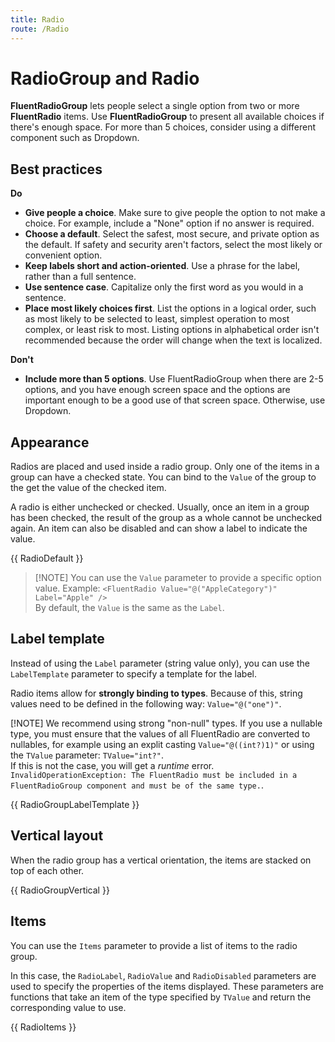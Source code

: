 ```yaml
---
title: Radio
route: /Radio
---
```


# RadioGroup and Radio

**FluentRadioGroup** lets people select a single option from two or more **FluentRadio** items.
Use **FluentRadioGroup** to present all available choices if there's enough space.
For more than 5 choices, consider using a different component such as Dropdown.

## Best practices
**Do**

  - **Give people a choice**. Make sure to give people the option to not make a choice.
    For example, include a "None" option if no answer is required.
  - **Choose a default**. Select the safest, most secure, and private option as the default.
    If safety and security aren't factors, select the most likely or convenient option.
  - **Keep labels short and action-oriented**. Use a phrase for the label, rather than a full sentence.
  - **Use sentence case**. Capitalize only the first word as you would in a sentence.
  - **Place most likely choices first**. List the options in a logical order, such as most likely to be selected to least,
    simplest operation to most complex, or least risk to most. Listing options in alphabetical
    order isn't recommended because the order will change when the text is localized.

**Don't**

  - **Include more than 5 options**. Use FluentRadioGroup when there are 2-5 options,
    and you have enough screen space and the options are important enough to be a good use of that screen space.
    Otherwise, use Dropdown.

## Appearance

Radios are placed and used inside a radio group.
Only one of the items in a group can have a checked state.
You can bind to the `Value` of the group to the get the value of the checked item.

A radio is either unchecked or checked. Usually, once an item in a group has been checked,
the result of the group as a whole cannot be unchecked again.
An item can also be disabled and can show a label to indicate the value. 

{{ RadioDefault }}

> [!NOTE] You can use the `Value` parameter to provide a specific option value.
> Example: `<FluentRadio Value="@("AppleCategory")" Label="Apple" />`  
> By default, the `Value` is the same as the `Label`.

## Label template

Instead of using the `Label` parameter (string value only), you can use the `LabelTemplate` parameter to specify a template for the label.

Radio items allow for **strongly binding to types**.
Because of this, string values need to be defined in the following way: `Value="@("one")"`.

[!NOTE] We recommend using strong "non-null" types.
If you use a nullable type, you must ensure that the values of all FluentRadio are converted to nullables,
for example using an explit casting `Value="@((int?)1)"` or using the `TValue` parameter: `TValue="int?"`.  
If this is not the case, you will get a *runtime* error.
`InvalidOperationException: The FluentRadio must be included in a FluentRadioGroup component and must be of the same type.`.

{{ RadioGroupLabelTemplate }}

## Vertical layout

When the radio group has a vertical orientation, the items are stacked on top of each other.

{{ RadioGroupVertical }}

## Items

You can use the `Items` parameter to provide a list of items to the radio group.

In this case, the `RadioLabel`, `RadioValue` and `RadioDisabled` parameters are used to specify the properties of the items displayed.
These parameters are functions that take an item of the type specified by `TValue` and return the corresponding value to use.

{{ RadioItems }}
